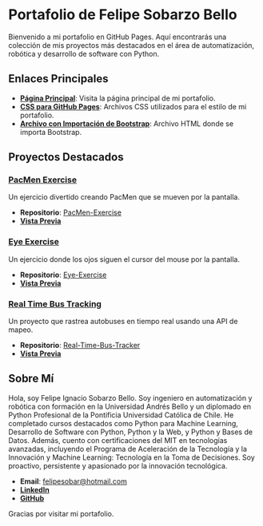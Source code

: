 # Portafolio de Felipe Sobarzo Bello

Bienvenido a mi portafolio en GitHub Pages. Aquí encontrarás una colección de mis proyectos más destacados en el área de automatización, robótica y desarrollo de software con Python.

## Enlaces Principales

- **[Página Principal](https://fsobarzobello.github.io/)**: Visita la página principal de mi portafolio.
- **[CSS para GitHub Pages](https://github.com/fsobarzobello/fsobarzobello.github.io/tree/main/css)**: Archivos CSS utilizados para el estilo de mi portafolio.
- **[Archivo con Importación de Bootstrap](https://github.com/fsobarzobello/fsobarzobello.github.io/blob/main/index.html)**: Archivo HTML donde se importa Bootstrap.

## Proyectos Destacados

### [PacMen Exercise](https://github.com/fsobarzobello/PacMen-Exercise)
Un ejercicio divertido creando PacMen que se mueven por la pantalla.
- **Repositorio**: [PacMen-Exercise](https://github.com/fsobarzobello/PacMen-Exercise)
- **[Vista Previa](https://fsobarzobello.github.io/PacMen-Exercise/)**

### [Eye Exercise](https://github.com/fsobarzobello/Eye-Exercise)
Un ejercicio donde los ojos siguen el cursor del mouse por la pantalla.
- **Repositorio**: [Eye-Exercise](https://github.com/fsobarzobello/Eye-Exercise)
- **[Vista Previa](https://fsobarzobello.github.io/Eye-Exercise/)**

### [Real Time Bus Tracking](https://github.com/fsobarzobello/Real-Time-Bus-Tracker)
Un proyecto que rastrea autobuses en tiempo real usando una API de mapeo.
- **Repositorio**: [Real-Time-Bus-Tracker](https://github.com/fsobarzobello/Real-Time-Bus-Tracker)
- **[Vista Previa](https://fsobarzobello.github.io/Real-Time-Bus-Tracker/)**

## Sobre Mí

Hola, soy Felipe Ignacio Sobarzo Bello. Soy ingeniero en automatización y robótica con formación en la Universidad Andrés Bello y un diplomado en Python Profesional de la Pontificia Universidad Católica de Chile. He completado cursos destacados como Python para Machine Learning, Desarrollo de Software con Python, Python y la Web, y Python y Bases de Datos. Además, cuento con certificaciones del MIT en tecnologías avanzadas, incluyendo el Programa de Aceleración de la Tecnología y la Innovación y Machine Learning: Tecnología en la Toma de Decisiones. Soy proactivo, persistente y apasionado por la innovación tecnológica.

- **Email**: felipesobar@hotmail.com
- **[LinkedIn](https://www.linkedin.com/in/felipe-sobarzo-bello-1b2a37145/)**
- **[GitHub](https://github.com/fsobarzobello)**

Gracias por visitar mi portafolio.
